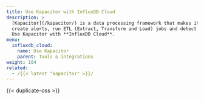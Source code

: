 ```yaml
---
title: Use Kapacitor with InfluxDB Cloud
description: >
  [Kapacitor](/kapacitor/) is a data processing framework that makes it easy to
  create alerts, run ETL (Extract, Transform and Load) jobs and detect anomalies.
  Use Kapacitor with **InfluxDB Cloud**.
menu:
  influxdb_cloud:
    name: Use Kapacitor
    parent: Tools & integrations
weight: 104
related:
  - /{{< latest "kapacitor" >}}/
---
```


{{< duplicate-oss >}}